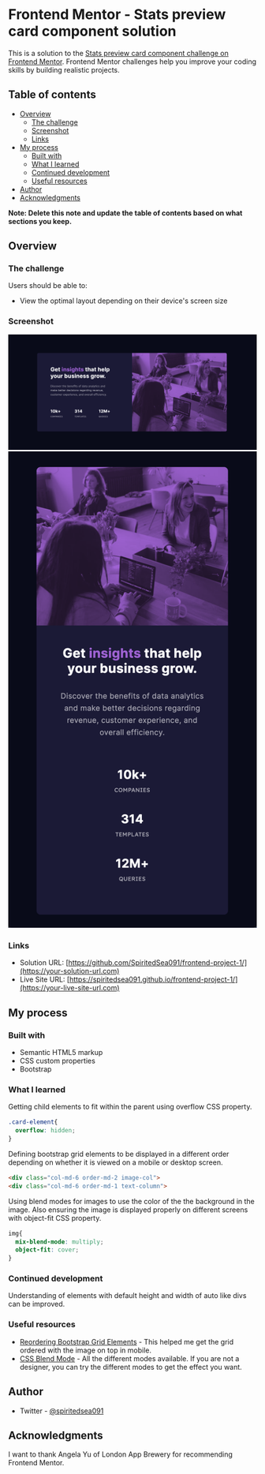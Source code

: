 # Frontend Mentor - Stats preview card component solution

This is a solution to the [Stats preview card component challenge on Frontend Mentor](https://www.frontendmentor.io/challenges/stats-preview-card-component-8JqbgoU62). Frontend Mentor challenges help you improve your coding skills by building realistic projects.

## Table of contents

- [Overview](#overview)
  - [The challenge](#the-challenge)
  - [Screenshot](#screenshot)
  - [Links](#links)
- [My process](#my-process)
  - [Built with](#built-with)
  - [What I learned](#what-i-learned)
  - [Continued development](#continued-development)
  - [Useful resources](#useful-resources)
- [Author](#author)
- [Acknowledgments](#acknowledgments)

**Note: Delete this note and update the table of contents based on what sections you keep.**

## Overview

### The challenge

Users should be able to:

- View the optimal layout depending on their device's screen size

### Screenshot

![](solution/desktop.png)
![](solution/mobile.png)


### Links

- Solution URL: [https://github.com/SpiritedSea091/frontend-project-1/](https://your-solution-url.com)
- Live Site URL: [https://spiritedsea091.github.io/frontend-project-1/](https://your-live-site-url.com)

## My process

### Built with

- Semantic HTML5 markup
- CSS custom properties
- Bootstrap

### What I learned

Getting child elements to fit within the parent using overflow CSS property.

```css
.card-element{
  overflow: hidden;
}
```

Defining bootstrap grid elements to be displayed in a different order depending on whether it is viewed on a mobile or desktop screen.

``` html
<div class="col-md-6 order-md-2 image-col">
<div class="col-md-6 order-md-1 text-column">
```

Using blend modes for images to use the color of the the background in the image. Also ensuring the image is displayed properly on different screens with object-fit CSS property.

```css
img{
  mix-blend-mode: multiply;
  object-fit: cover;
}
```

### Continued development

Understanding of elements with default height and width of auto like divs can be improved.


### Useful resources

- [Reordering Bootstrap Grid Elements](https://getbootstrap.com/docs/5.0/layout/columns/#reordering) - This helped me get the grid ordered with the image on top in mobile.
- [CSS Blend Mode](https://www.w3schools.com/cssref/pr_mix-blend-mode.asp) - All the different modes available. If you are not a designer, you can try the different modes to get the effect you want.


## Author

- Twitter - [@spiritedsea091](https://twitter.com/spiritedsea091)


## Acknowledgments

I want to thank Angela Yu of London App Brewery for recommending Frontend Mentor.
